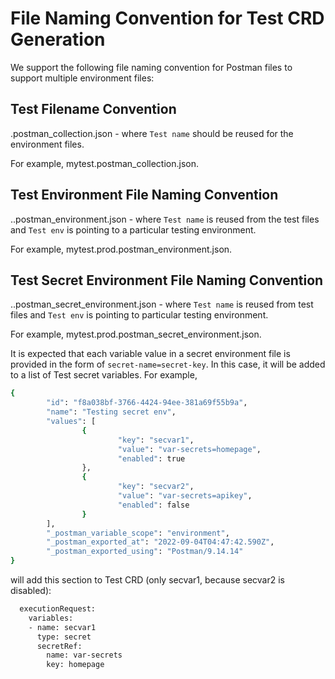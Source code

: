 # File Naming Convention for Test CRD Generation

We support the following file naming convention for Postman files to support multiple environment files:

## Test Filename Convention

<Test name>.postman_collection.json - where `Test name` should be reused for the environment files.

For example, mytest.postman_collection.json.

## Test Environment File Naming Convention

<Test name>.<Test env>.postman_environment.json - where `Test name` is reused from the test files and 
`Test env` is pointing to a particular testing environment.

For example, mytest.prod.postman_environment.json.

## Test Secret Environment File Naming Convention

<Test name>.<Test env>.postman_secret_environment.json - where `Test name` is reused from test files and 
`Test env` is pointing to particular testing environment.

For example, mytest.prod.postman_secret_environment.json.

It is expected that each variable value in a secret environment file is provided in the form of `secret-name=secret-key`.
In this case, it will be added to a list of Test secret variables.
For example,

```sh
{
        "id": "f8a038bf-3766-4424-94ee-381a69f55b9a",
        "name": "Testing secret env",
        "values": [
                {
                        "key": "secvar1",
                        "value": "var-secrets=homepage",
                        "enabled": true
                },
                {
                        "key": "secvar2",
                        "value": "var-secrets=apikey",
                        "enabled": false
                }
        ],
        "_postman_variable_scope": "environment",
        "_postman_exported_at": "2022-09-04T04:47:42.590Z",
        "_postman_exported_using": "Postman/9.14.14"
}
```

will add this section to Test CRD (only secvar1, because secvar2 is disabled):

```sh
  executionRequest:
    variables:
    - name: secvar1
      type: secret
      secretRef:
        name: var-secrets
        key: homepage
```
